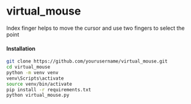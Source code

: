 # virtual_mouse
Index finger helps to move the cursor and use two fingers to select the point

#### Installation
````bash
git clone https://github.com/yourusername/virtual_mouse.git
cd virtual_mouse
python -m venv venv
venv\Scripts\activate
source venv/bin/activate
pip install -r requirements.txt
python virtual_mouse.py
````
